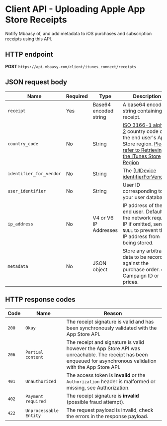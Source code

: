 # Client API - Uploading Apple App Store Receipts

Notify Mbaasy of, and add metadata to iOS purchases and subscription receipts using this API.

## HTTP endpoint

**POST** `https://api.mbaasy.com/client/itunes_connect/receipts`

## JSON request body

| Name | Required | Type | Description |
| ---- | -------- | ---- | ----------- |
| `receipt` | Yes | Base64 encoded string | A base64 encoded string containing the receipt. |
| `country_code` | No | String | [ISO 3166-1 alpha-2](https://en.wikipedia.org/wiki/ISO_3166-1_alpha-2) country code of the end user's App Store region. [Please refer to Retrieving the iTunes Store Region](https://mbaasy.com/docs/resources/itunes_connect_store_region/)
| `identifier_for_vendor` | No | String | The [[UIDevice identifierForVendor](https://developer.apple.com/reference/uikit/uidevice#//apple_ref/occ/instp/UIDevice/identifierForVendor)]. |
| `user_identifier` | No | String | User ID corresponding to your user database |
| `ip_address` | No | V4 or V6 IP Addresses | IP address of the end user. Defaults to the network request IP if omitted, send `NULL` to prevent the IP address from being stored. |
| `metadata` | No | JSON object | Store any arbitrary data to be recorded against the purchase order. e.g. Campaign ID or prices. |

## HTTP response codes

| Code | Name | Reason |
| ---- | ---- | ------ |
| `200` | `Okay` | The receipt signature is valid and has been synchronously validated with the App Store API. |
| `206` | `Partial content` | The receipt and signature is valid however the App Store API was unreachable. The receipt has been enqueued for asynchronous validation with the App Store API. |
| `401` | `Unauthorized` | The access token is **invalid** or the `Authorization` header is malformed or missing, see [Authorization](/client_api/authorization). |
| `402` | `Payment required` | The receipt signature is **invalid** (possible fraud attempt). |
| `422` | `Unprocessable Entity` | The request payload is invalid, check the errors in the response payload. |
